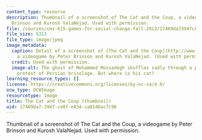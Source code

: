 ```yaml
---
content_type: resource
description: Thumbnail of a screenshot of The Cat and the Coup, a videogame by Peter
  Brinson and Kurosh ValaNejad. Used with permission.
file: /courses/cms-615-games-for-social-change-fall-2013/17469da73947ce8fe034ca8146ac7c96_cms-615f13-th.jpg
file_size: 5313
file_type: image/jpeg
image_metadata:
  caption: Detail of a screenshot of [The Cat and the Coup](http://www.thecatandthecoup.com/),
    a videogame by Peter Brinson and Kurosh ValaNejad. (Used with permission.)
  credit: Used with permission.
  image-alt: The ghost of Mohammed Mossadegh shuffles sadly through a phantasmagoric
    protest of Persian bricolage. But where is his cat?
learning_resource_types: []
license: https://creativecommons.org/licenses/by-nc-sa/4.0/
ocw_type: OCWImage
resourcetype: Image
title: The Cat and the Coup (thumbnail)
uid: 17469da7-3947-ce8f-e034-ca8146ac7c96
---
```

Thumbnail of a screenshot of The Cat and the Coup, a videogame by Peter Brinson and Kurosh ValaNejad. Used with permission.